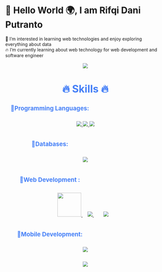 
# 👋 Hello World 🌍, I am Rifqi Dani Putranto
 👀 I’m interested in learning web technologies and enjoy exploring everything about data </br>
 🔥 I’m currently learning about web technology for web development and software engineer

<div style=" font-size: medium; color: #447ff7" align=center>

<p  align="center">
<img src="https://user-images.githubusercontent.com/73097560/115834477-dbab4500-a447-11eb-908a-139a6edaec5c.gif">             
<br>

# 🔥 Skills 🔥

### 🔹Programming Languages:ㅤㅤㅤㅤㅤㅤㅤㅤㅤㅤㅤㅤㅤ
<p style="padding:10px;"> 
    <a href="https://cplusplus.com/doc/" target="_blank"> <img src="https://img.icons8.com/?size=100&id=2T6TKY6whzgV&format=png&color=000000"/> </a>
    <a href="https://developer.mozilla.org/en-US/docs/Web/JavaScript" target="_blank"> <img src="https://img.icons8.com/?size=100&id=108784&format=png&color=000000"/> </a>
    <a href="https://www.python.org/" target="_blank"> <img src="https://img.icons8.com/?size=100&id=13441&format=png&color=000000"/> </a>   
</p>

### 🔹Databases:ㅤㅤㅤㅤㅤㅤㅤㅤㅤㅤㅤㅤㅤ
<p style="padding:10px;"> 
    <a style="padding:15px;" href="https://www.mysql.com/" target="_blank"> <img src="https://img.icons8.com/?size=100&id=UFXRpPFebwa2&format=png&color=000000"/> </a>
</p>

### 🔹Web Development   :ㅤㅤㅤㅤㅤㅤㅤㅤㅤㅤㅤㅤㅤ
<p style="padding:10px;"> 
   <a href="https://laravel.com/" target="_blank"> <img src="https://laravel.com/img/logomark.min.svg" width="75" /> </a>
    <a style="padding:15px;" href="https://react.dev/" target="_blank"> <img src="https://img.icons8.com/?size=80&id=asWSSTBrDlTW&format=png"/> </a>
    <a style="padding:15px;" href="https://tailwindcss.com/" target="_blank"> <img src="https://img.icons8.com/?size=100&id=x7XMNGh2vdqA&format=png&color=000000"/> </a>
</p>

### 🔹Mobile Development:ㅤㅤㅤㅤㅤㅤㅤㅤㅤㅤㅤㅤㅤ
<p style="padding:10px;"> 
    <a style="padding:15px;" href="https://kotlinlang.org/" target="_blank"> <img src="https://img.icons8.com/?size=100&id=ZoxjA0jZDdFZ&format=png&color=000000"/> </a>
</p>

<p  align="center">
<img src="https://user-images.githubusercontent.com/73097560/115834477-dbab4500-a447-11eb-908a-139a6edaec5c.gif">             
<br>


